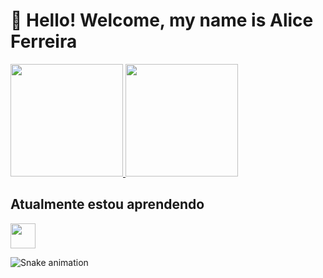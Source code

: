 # 👋 Hello! Welcome, my name is Alice Ferreira 

<div>
  <a href="https://github.com/Malicef">
    <img height="180em" src="https://github-readme-stats.vercel.app/api/top-langs/?username=Malicef&layout=compact&langs_count=7&theme=dracula"/>
    <img height="180em" src="https://github-readme-stats.vercel.app/api?username=Malicef&show_icons=true&theme=dracula&include_all_commits=true&count_private=true"/>
  </a>
</div>

           
## Atualmente estou aprendendo
<img src="https://cdn.jsdelivr.net/gh/devicons/devicon/icons/javascript/javascript-original.svg" height="40" width="40" />

![Snake animation](https://github.com/Malicef/Malicef/blob/output/github-contribution-grid-snake.svg)



           
           
          
          
          
